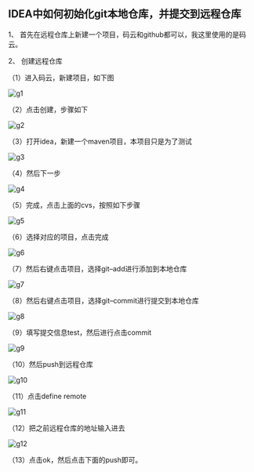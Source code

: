 ## IDEA中如何初始化git本地仓库，并提交到远程仓库

1、 首先在远程仓库上新建一个项目，码云和github都可以，我这里使用的是码云。

2、 创建远程仓库

（1）进入码云，新建项目，如下图

![g1](https://github.com/yueyuanyang/knowledge/blob/master/git/img/g1.png)

（2）点击创建，步骤如下

![g2](https://github.com/yueyuanyang/knowledge/blob/master/git/img/g2.png)

（3）打开idea，新建一个maven项目，本项目只是为了测试

![g3](https://github.com/yueyuanyang/knowledge/blob/master/git/img/g3.png)

（4）然后下一步

![g4](https://github.com/yueyuanyang/knowledge/blob/master/git/img/g4.png)

（5）完成，点击上面的cvs，按照如下步骤

![g5](https://github.com/yueyuanyang/knowledge/blob/master/git/img/g5.png)

（6）选择对应的项目，点击完成

![g6](https://github.com/yueyuanyang/knowledge/blob/master/git/img/g6.png)

（7）然后右键点击项目，选择git–add进行添加到本地仓库

![g7](https://github.com/yueyuanyang/knowledge/blob/master/git/img/g7.png)

（8）然后右键点击项目，选择git–commit进行提交到本地仓库

![g8](https://github.com/yueyuanyang/knowledge/blob/master/git/img/g8.png)

（9）填写提交信息test，然后进行点击commit

![g9](https://github.com/yueyuanyang/knowledge/blob/master/git/img/g9.png)

（10）然后push到远程仓库

![g10](https://github.com/yueyuanyang/knowledge/blob/master/git/img/g10.png)

（11）点击define remote

![g11](https://github.com/yueyuanyang/knowledge/blob/master/git/img/g11.png)

（12）把之前远程仓库的地址输入进去

![g12](https://github.com/yueyuanyang/knowledge/blob/master/git/img/g12.png)

（13）点击ok，然后点击下面的push即可。
